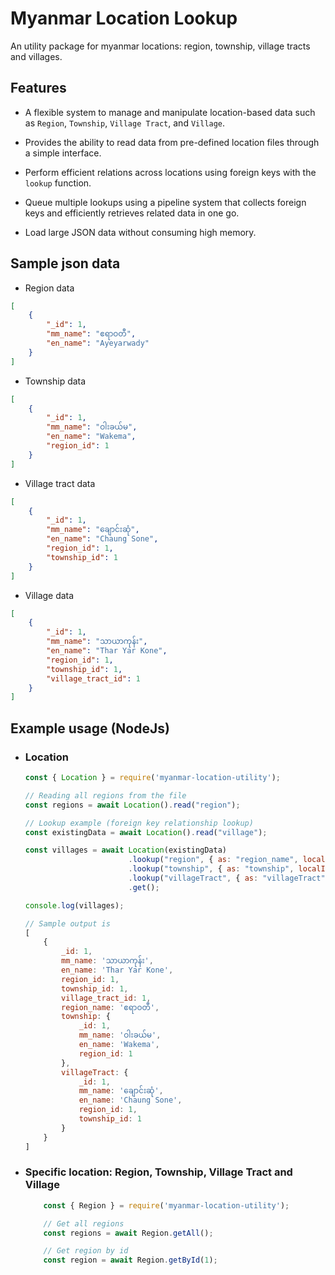 # Myanmar Location Lookup

An utility package for myanmar locations: region, township, village tracts and villages.

## Features
- A flexible system to manage and manipulate location-based data such as `Region`, `Township`, `Village Tract`, and `Village`.

- Provides the ability to read data from pre-defined location files through a simple interface.

- Perform efficient relations across locations using foreign keys with the `lookup` function.

- Queue multiple lookups using a pipeline system that collects foreign keys and efficiently retrieves related data in one go.

- Load large JSON data without consuming high memory.

## Sample json data
- Region data
```json
[
    {
        "_id": 1,
        "mm_name": "ဧရာဝတီ",
        "en_name": "Ayeyarwady"
    }
]
```
- Township data
```json
[
    {
        "_id": 1,
        "mm_name": "ဝါးခယ်မ",
        "en_name": "Wakema",
        "region_id": 1
    }
]
```
- Village tract data
```json
[
    {
        "_id": 1,
        "mm_name": "ချောင်းဆုံ",
        "en_name": "Chaung Sone",
        "region_id": 1,
        "township_id": 1
    }
]
```
- Village data
```json
[
    {
        "_id": 1,
        "mm_name": "သာယာကုန်း",
        "en_name": "Thar Yar Kone",
        "region_id": 1,
        "township_id": 1,
        "village_tract_id": 1
    }
]
```

## Example usage (NodeJs)
- ### Location
    ```js
    const { Location } = require('myanmar-location-utility');

    // Reading all regions from the file
    const regions = await Location().read("region");

    // Lookup example (foreign key relationship lookup)
    const existingData = await Location().read("village");

    const villages = await Location(existingData)
                           .lookup("region", { as: "region_name", localId: "region_id", result: { select: "mm_name" } })
                           .lookup("township", { as: "township", localId: "township_id" })
                           .lookup("villageTract", { as: "villageTract", localId: "village_tract_id" })
                           .get();
    
    console.log(villages);

    // Sample output is
    [
        {
            _id: 1,
            mm_name: 'သာယာကုန်း',
            en_name: 'Thar Yar Kone',
            region_id: 1,
            township_id: 1,
            village_tract_id: 1,
            region_name: 'ဧရာဝတီ',
            township: { 
                _id: 1, 
                mm_name: 'ဝါးခယ်မ', 
                en_name: 'Wakema', 
                region_id: 1 
            },
            villageTract: {
                _id: 1,
                mm_name: 'ချောင်းဆုံ',
                en_name: 'Chaung Sone',
                region_id: 1,
                township_id: 1
            }
        }
    ]

    ```

- ### Specific location: Region, Township, Village Tract and Village
    ```js
        const { Region } = require('myanmar-location-utility');

        // Get all regions
        const regions = await Region.getAll();

        // Get region by id
        const region = await Region.getById(1);
    ```





